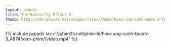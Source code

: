 ```yaml
---
layout: sieutv
title: The Butterfly Effect 3
thumb: http://cdn.phim3s.net/images/films/thumb/hieu-ung-canh-buom-3-the-butterfly-effect-3-2009.jpg
---
```

{% include jwpadv src='//phim3s.net/phim-le/hieu-ung-canh-buom-3_4874/xem-phim//video.mp4' %}